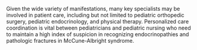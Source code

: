 Given the wide variety of manifestations, many key specialists may be involved in patient care, including but not limited to pediatric orthopedic surgery, pediatric endocrinology, and physical therapy. Personalized care coordination is vital between pediatricians and pediatric nursing who need to maintain a high index of suspicion in recognizing endocrinopathies and pathologic fractures in McCune-Albright syndrome.